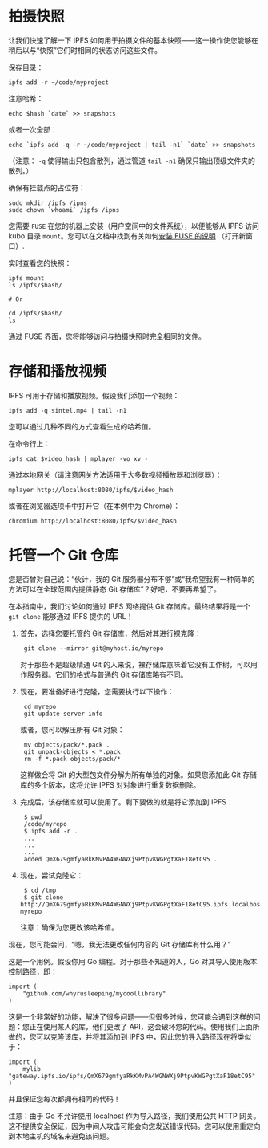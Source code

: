 # 拍摄快照
让我们快速了解一下 IPFS 如何用于拍摄文件的基本快照——这一操作使您能够在稍后以与“快照”它们时相同的状态访问这些文件。

保存目录：

	ipfs add -r ~/code/myproject
注意哈希：

	echo $hash `date` >> snapshots
或者一次全部：

	echo `ipfs add -q -r ~/code/myproject | tail -n1` `date` >> snapshots
（注意： `-q` 使得输出只包含散列，通过管道 `tail -n1` 确保只输出顶级文件夹的散列。）

确保有挂载点的占位符：

	sudo mkdir /ipfs /ipns
	sudo chown `whoami` /ipfs /ipns
您需要 `FUSE` 在您的机器上安装（用户空间中的文件系统），以便能够从 IPFS 访问 kubo 目录 `mount`。您可以在文档中找到有关如何[安装 FUSE 的说明](https://github.com/ipfs/kubo/blob/master/docs/fuse.md) （打开新窗口）.

实时查看您的快照：

	ipfs mount
	ls /ipfs/$hash/
	
	# Or
	
	cd /ipfs/$hash/
	ls
通过 FUSE 界面，您将能够访问与拍摄快照时完全相同的文件。

# 存储和播放视频
IPFS 可用于存储和播放视频。假设我们添加一个视频：

	ipfs add -q sintel.mp4 | tail -n1
您可以通过几种不同的方式查看生成的哈希值。

在命令行上：

	ipfs cat $video_hash | mplayer -vo xv -
通过本地网关（请注意网关方法适用于大多数视频播放器和浏览器）：

	mplayer http://localhost:8080/ipfs/$video_hash
或者在浏览器选项卡中打开它（在本例中为 Chrome）：

	chromium http://localhost:8080/ipfs/$video_hash
# 托管一个 Git 仓库
您是否曾对自己说：“伙计，我的 Git 服务器分布不够”或“我希望我有一种简单的方法可以在全球范围内提供静态 Git 存储库”？好吧，不要再希望了。

在本指南中，我们讨论如何通过 IPFS 网络提供 Git 存储库。最终结果将是一个 `git clone` 能够通过 IPFS 提供的 URL！

1. 首先，选择您要托管的 Git 存储库，然后对其进行裸克隆：

		git clone --mirror git@myhost.io/myrepo
	对于那些不是超级精通 Git 的人来说，裸存储库意味着它没有工作树，可以用作服务器。它们的格式与普通的 Git 存储库略有不同。
2. 现在，要准备好进行克隆，您需要执行以下操作：

		cd myrepo
		git update-server-info
	或者，您可以解压所有 Git 对象：

		mv objects/pack/*.pack .
		git unpack-objects < *.pack
		rm -f *.pack objects/pack/*
	这样做会将 Git 的大型包文件分解为所有单独的对象。如果您添加此 Git 存储库的多个版本，这将允许 IPFS 对对象进行重复数据删除。
3. 完成后，该存储库就可以使用了。剩下要做的就是将它添加到 IPFS：

		$ pwd
		/code/myrepo
		$ ipfs add -r .
		...
		...
		...
		added QmX679gmfyaRkKMvPA4WGNWXj9PtpvKWGPgtXaF18etC95 .
4. 现在，尝试克隆它：

		$ cd /tmp
		$ git clone http://QmX679gmfyaRkKMvPA4WGNWXj9PtpvKWGPgtXaF18etC95.ipfs.localhost:8080/ myrepo
	注意：确保为您更改该哈希值。

现在，您可能会问，“嗯，我无法更改任何内容的 Git 存储库有什么用？” 

这是一个用例。假设你用 Go 编程。对于那些不知道的人，Go 对其导入使用版本控制路径，即：

	import (
		"github.com/whyrusleeping/mycoollibrary"
	)
这是一个非常好的功能，解决了很多问题——但很多时候，您可能会遇到这样的问题：您正在使用某人的库，他们更改了 API，这会破坏您的代码。使用我们上面所做的，您可以克隆该库，并将其添加到 IPFS 中，因此您的导入路径现在将类似于：

	import (
		mylib "gateway.ipfs.io/ipfs/QmX679gmfyaRkKMvPA4WGNWXj9PtpvKWGPgtXaF18etC95"
	)
并且保证您每次都拥有相同的代码！

注意：由于 Go 不允许使用 localhost 作为导入路径，我们使用公共 HTTP 网关。这不提供安全保证，因为中间人攻击可能会向您发送错误代码。您可以使用重定向到本地主机的域名来避免该问题。	
